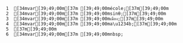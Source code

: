      1	[34mvar[39;49;00m[37m [39;49;00mécole;[37m[39;49;00m
     2	[34mvar[39;49;00m[37m [39;49;00msinθ;[37m[39;49;00m
     3	[34mvar[39;49;00m[37m [39;49;00mเมือง;[37m[39;49;00m
     4	[34mvar[39;49;00m[37m [39;49;00ma\u1234b;[37m[39;49;00m
     5	[37m[39;49;00m
     6	[34mvar[39;49;00m[37m [39;49;00mnbsp;
